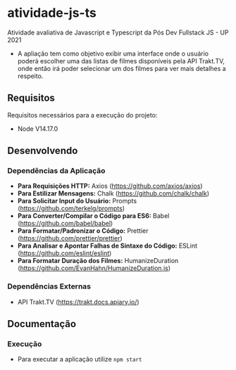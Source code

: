 # atividade-js-ts

Atividade avaliativa de Javascript e Typescript da Pós Dev Fullstack JS - UP 2021
- A apliação tem como objetivo exibir uma interface onde o usuário poderá escolher uma das listas de filmes disponíveis pela API Trakt.TV, onde então irá poder selecionar um dos filmes para ver mais detalhes a respeito.

## Requisitos
Requisitos necessários para a execução do projeto:
- Node V14.17.0

## Desenvolvendo
### Dependências da Aplicação
- **Para Requisições HTTP:** Axios (https://github.com/axios/axios)
- **Para Estilizar Mensagens:** Chalk (https://github.com/chalk/chalk)
- **Para Solicitar Input do Usuário:** Prompts (https://github.com/terkelg/prompts)
- **Para Converter/Compilar o Código para ES6:** Babel (https://github.com/babel/babel)
- **Para Formatar/Padronizar o Código:** Prettier (https://github.com/prettier/prettier)
- **Para Analisar e Apontar Falhas de Sintaxe do Código:** ESLint (https://github.com/eslint/eslint)
- **Para Formatar Duração dos Filmes:** HumanizeDuration (https://github.com/EvanHahn/HumanizeDuration.js)

### Dependências Externas
- API Trakt.TV (https://trakt.docs.apiary.io/)

## Documentação
### Execução
- Para executar a aplicação utilize `npm start`
